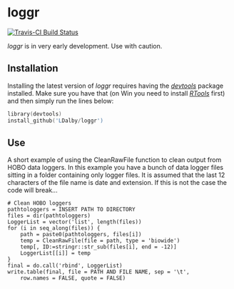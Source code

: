 # loggr
[![Travis-CI Build Status](https://travis-ci.org/LDalby/loggr.svg?branch=master)](https://travis-ci.org/LDalby/loggr)

*loggr* is in very early development. Use with caution.


## Installation
Installing the latest version of *loggr* requires having the [*devtools*](https://cran.r-project.org/web/packages/devtools/index.html) package installed. Make sure you have that (on Win you need to install [*RTools*](https://cran.r-project.org/bin/windows/Rtools/) first) and then simply run the lines below:
```s
library(devtools)
install_github('LDalby/loggr')
```

## Use
A short example of using the CleanRawFile function to clean output from HOBO data loggers. In this example you have a bunch of data logger files sitting in a folder containing only logger files. It is assumed that the last 12 characters of the file name is date and extension. If this is not the case the code will break...
```
# Clean HOBO loggers
pathtologgers = INSERT PATH TO DIRECTORY
files = dir(pathtologgers)
LoggerList = vector('list', length(files))
for (i in seq_along(files)) {
	path = paste0(pathtologgers, files[i])
	temp = CleanRawFile(file = path, type = 'biowide')
	temp[, ID:=stringr::str_sub(files[i], end = -12)]
	LoggerList[[i]] = temp
}
final = do.call('rbind', LoggerList)
write.table(final, file = PATH AND FILE NAME, sep = '\t',
	row.names = FALSE, quote = FALSE)
```